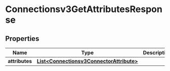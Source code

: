 

# Connectionsv3GetAttributesResponse


## Properties

| Name | Type | Description | Notes |
|------------ | ------------- | ------------- | -------------|
|**attributes** | [**List&lt;Connectionsv3ConnectorAttribute&gt;**](Connectionsv3ConnectorAttribute.md) |  |  [optional] |




